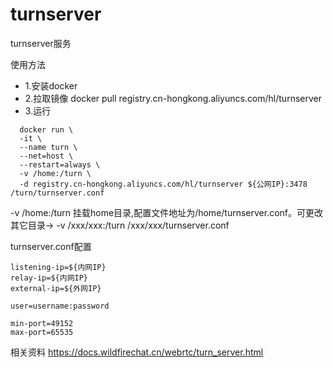 # turnserver
turnserver服务

使用方法
* 1.安装docker <br>
* 2.拉取镜像 docker pull registry.cn-hongkong.aliyuncs.com/hl/turnserver <br>
* 3.运行 <br>

```
  docker run \
  -it \
  --name turn \
  --net=host \
  --restart=always \
  -v /home:/turn \
  -d registry.cn-hongkong.aliyuncs.com/hl/turnserver ${公网IP}:3478 /turn/turnserver.conf
```

-v /home:/turn 挂载home目录,配置文件地址为/home/turnserver.conf。可更改其它目录-> -v /xxx/xxx:/turn   /xxx/xxx/turnserver.conf

turnserver.conf配置
```
listening-ip=${内网IP}
relay-ip=${内网IP}
external-ip=${外网IP}

user=username:password

min-port=49152
max-port=65535
```

相关资料
https://docs.wildfirechat.cn/webrtc/turn_server.html <br>
